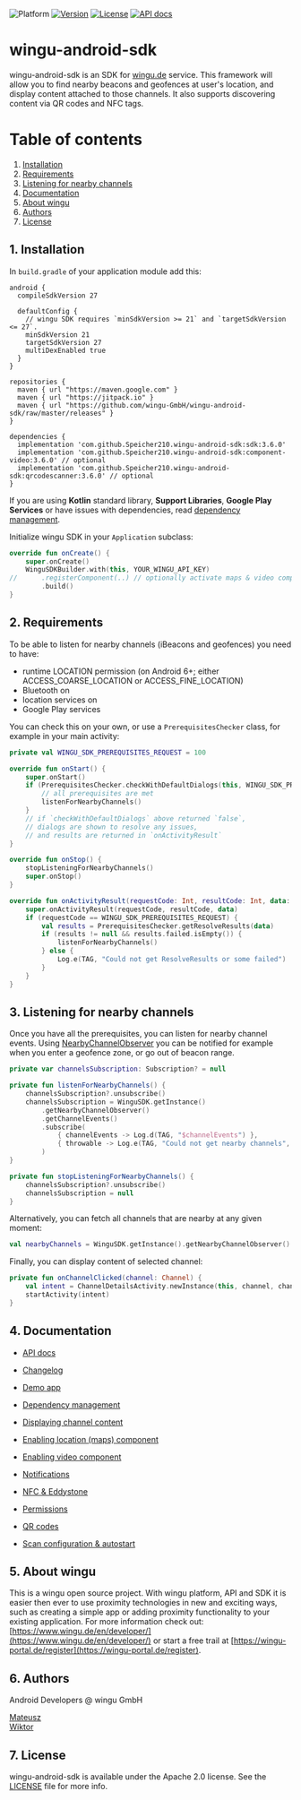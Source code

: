 ![Platform](https://img.shields.io/badge/platform-Android%205.0+-%23A4C639.svg)
[![Version](https://img.shields.io/badge/version-3.6.0-%2346C800.svg)](https://wingu-GmbH.github.io/wingu-android-sdk/CHANGELOG.html)
[![License](https://img.shields.io/badge/license-Apache%202.0-blue.svg)](https://github.com/wingu-GmbH/wingu-android-sdk/blob/master/LICENSE)
[![API docs](https://img.shields.io/badge/API-docs-%2346C800.svg)](https://wingu-GmbH.github.io/wingu-android-sdk/dokka/wingu-android-sdk/)


# wingu-android-sdk

wingu-android-sdk is an SDK for [wingu.de](www.wingu.de) service. This framework will allow you to find nearby beacons and geofences at user's location, and display content attached to those channels. It also supports discovering content via QR codes and NFC tags.

# Table of contents

1. [Installation](#installation)
2. [Requirements](#requirements)
3. [Listening for nearby channels](#listening-nearby-channels)
4. [Documentation](#documentation)
5. [About wingu](#wingu)
6. [Authors](#authors)
7. [License](#license)

<h2 id="installation">1. Installation</h2>

In `build.gradle` of your application module add this:

```
android {
  compileSdkVersion 27

  defaultConfig {
    // wingu SDK requires `minSdkVersion >= 21` and `targetSdkVersion <= 27`.
    minSdkVersion 21
    targetSdkVersion 27
    multiDexEnabled true
  }
}

repositories {
  maven { url "https://maven.google.com" }
  maven { url "https://jitpack.io" }
  maven { url "https://github.com/wingu-GmbH/wingu-android-sdk/raw/master/releases" }
}

dependencies {
  implementation 'com.github.Speicher210.wingu-android-sdk:sdk:3.6.0'
  implementation 'com.github.Speicher210.wingu-android-sdk:component-video:3.6.0' // optional
  implementation 'com.github.Speicher210.wingu-android-sdk:qrcodescanner:3.6.0' // optional
}
```

If you are using __Kotlin__ standard library, __Support Libraries__, __Google Play Services__ or have issues with dependencies, read [dependency management](https://wingu-GmbH.github.io/wingu-android-sdk/dependency-management).

Initialize wingu SDK in your `Application` subclass:

```kotlin
override fun onCreate() {
    super.onCreate()
    WinguSDKBuilder.with(this, YOUR_WINGU_API_KEY)
//      .registerComponent(..) // optionally activate maps & video components
        .build()
}
```

<h2 id="requirements">2. Requirements</h2>

To be able to listen for nearby channels (iBeacons and geofences) you need to have:

- runtime LOCATION permission (on Android 6+; either ACCESS_COARSE_LOCATION or ACCESS_FINE_LOCATION)
- Bluetooth on
- location services on
- Google Play services

You can check this on your own, or use a `PrerequisitesChecker` class, for example in your main activity:

```kotlin
private val WINGU_SDK_PREREQUISITES_REQUEST = 100

override fun onStart() {
    super.onStart()
    if (PrerequisitesChecker.checkWithDefaultDialogs(this, WINGU_SDK_PREREQUISITES_REQUEST)) {
        // all prerequisites are met
        listenForNearbyChannels()
    }
    // if `checkWithDefaultDialogs` above returned `false`,
    // dialogs are shown to resolve any issues,
    // and results are returned in `onActivityResult`
}

override fun onStop() {
    stopListeningForNearbyChannels()
    super.onStop()
}

override fun onActivityResult(requestCode: Int, resultCode: Int, data: Intent) {
    super.onActivityResult(requestCode, resultCode, data)
    if (requestCode == WINGU_SDK_PREREQUISITES_REQUEST) {
        val results = PrerequisitesChecker.getResolveResults(data)
        if (results != null && results.failed.isEmpty()) {
            listenForNearbyChannels()
        } else {
            Log.e(TAG, "Could not get ResolveResults or some failed")
        }
    }
}
```

<h2 id="listening-nearby-channels">3. Listening for nearby channels</h2>

Once you have all the prerequisites, you can listen for nearby channel events. Using [NearbyChannelObserver](https://wingu-GmbH.github.io/wingu-android-sdk/dokka/wingu-android-sdk/de.wingu.sdk.utils/-nearby-channel-observer/index.html) you can be notified for example when you enter a geofence zone, or go out of beacon range.

```kotlin
private var channelsSubscription: Subscription? = null

private fun listenForNearbyChannels() {
    channelsSubscription?.unsubscribe()
    channelsSubscription = WinguSDK.getInstance()
        .getNearbyChannelObserver()
        .getChannelEvents()
        .subscribe(
            { channelEvents -> Log.d(TAG, "$channelEvents") },
            { throwable -> Log.e(TAG, "Could not get nearby channels", throwable) }
        )
}

private fun stopListeningForNearbyChannels() {
    channelsSubscription?.unsubscribe()
    channelsSubscription = null
}
```

Alternatively, you can fetch all channels that are nearby at any given moment:

```kotlin
val nearbyChannels = WinguSDK.getInstance().getNearbyChannelObserver().getCurrentNearbyChannels()
```

Finally, you can display content of selected channel:

```kotlin
private fun onChannelClicked(channel: Channel) {
    val intent = ChannelDetailsActivity.newInstance(this, channel, channel.name)
    startActivity(intent)
}
```

<h2 id="documentation">4. Documentation</h2>

- [API docs](https://wingu-GmbH.github.io/wingu-android-sdk/dokka/wingu-android-sdk/)
- [Changelog](https://wingu-GmbH.github.io/wingu-android-sdk/CHANGELOG.html)
- [Demo app](https://github.com/wingu-GmbH/wingu-sdk-android-demoapp)

- [Dependency management](https://wingu-GmbH.github.io/wingu-android-sdk/dependency-management)
- [Displaying channel content](https://wingu-GmbH.github.io/wingu-android-sdk/displaying-channel-content)
- [Enabling location (maps) component](https://wingu-GmbH.github.io/wingu-android-sdk/location-component)
- [Enabling video component](https://wingu-GmbH.github.io/wingu-android-sdk/video-component)
- [Notifications](https://wingu-GmbH.github.io/wingu-android-sdk/notifications)
- [NFC & Eddystone](https://wingu-GmbH.github.io/wingu-android-sdk/nfc-eddystone)
- [Permissions](https://wingu-GmbH.github.io/wingu-android-sdk/permissions)
- [QR codes](https://wingu-GmbH.github.io/wingu-android-sdk/qr-codes)
- [Scan configuration & autostart](https://wingu-GmbH.github.io/wingu-android-sdk/scan-configuration)

<h2 id="wingu">5. About wingu</h2>

This is a wingu open source project. With wingu platform, API and SDK it is easier then ever to use proximity technologies in new and exciting ways, such as creating a simple app or adding proximity functionality to your existing application. For more information check out: [https://www.wingu.de/en/developer/](https://www.wingu.de/en/developer/) or start a free trail at [https://wingu-portal.de/register](https://wingu-portal.de/register).

<h2 id="authors">6. Authors</h2>

Android Developers @ wingu GmbH

[Mateusz](https://github.com/armatys)  
[Wiktor](https://github.com/wingu-wiktor)

<h2 id="license">7. License</h2>

wingu-android-sdk is available under the Apache 2.0 license. See the [LICENSE](https://github.com/wingu-GmbH/wingu-android-sdk/blob/master/LICENSE) file for more info.
